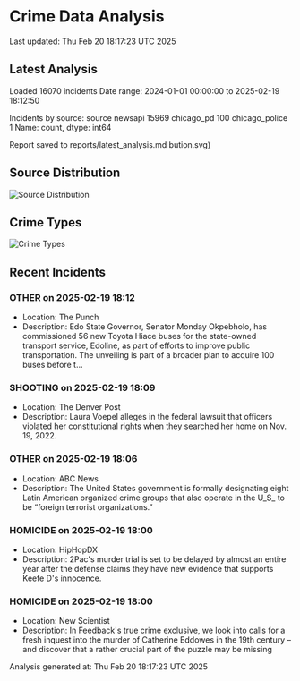 # Crime Data Analysis
Last updated: Thu Feb 20 18:17:23 UTC 2025

## Latest Analysis

Loaded 16070 incidents
Date range: 2024-01-01 00:00:00 to 2025-02-19 18:12:50

Incidents by source:
source
newsapi           15969
chicago_pd          100
chicago_police        1
Name: count, dtype: int64

Report saved to reports/latest_analysis.md
bution.svg)

## Source Distribution
![Source Distribution](images/source_distribution.svg)

## Crime Types
![Crime Types](images/crime_types.svg)

## Recent Incidents

### OTHER on 2025-02-19 18:12
- Location: The Punch
- Description: Edo State Governor, Senator Monday Okpebholo, has commissioned 56 new Toyota Hiace buses for the state-owned transport service, Edoline, as part of efforts to improve public transportation. The unveiling is part of a broader plan to acquire 100 buses before t…


### SHOOTING on 2025-02-19 18:09
- Location: The Denver Post
- Description: Laura Voepel alleges in the federal lawsuit that officers violated her constitutional rights when they searched her home on Nov. 19, 2022.


### OTHER on 2025-02-19 18:06
- Location: ABC News
- Description: The United States government is formally designating eight Latin American organized crime groups that also operate in the U_S_ to be “foreign terrorist organizations.”


### HOMICIDE on 2025-02-19 18:00
- Location: HipHopDX
- Description: 2Pac's murder trial is set to be delayed by almost an entire year after the defense claims they have new evidence that supports Keefe D's innocence.


### HOMICIDE on 2025-02-19 18:00
- Location: New Scientist
- Description: In Feedback's true crime exclusive, we look into calls for a fresh inquest into the murder of Catherine Eddowes in the 19th century – and discover that a rather crucial part of the puzzle may be missing

Analysis generated at: Thu Feb 20 18:17:23 UTC 2025
